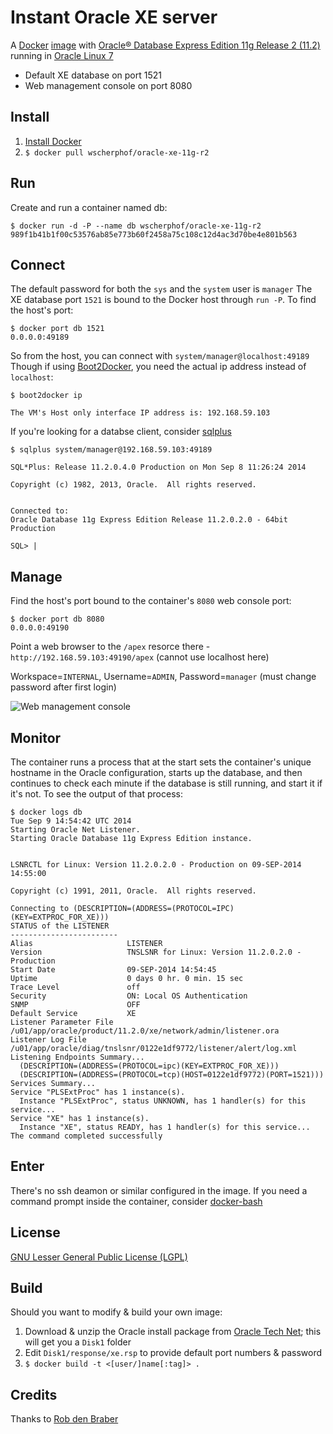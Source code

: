 # Instant Oracle XE server
A [Docker](https://www.docker.com/) [image](https://registry.hub.docker.com/u/wscherphof/oracle-xe-11g-r2/) with [Oracle® Database Express Edition 11g Release 2 (11.2)](http://www.oracle.com/technetwork/database/database-technologies/express-edition/overview/index.html) running in [Oracle Linux 7](http://www.oracle.com/us/technologies/linux/overview/index.html)
- Default XE database on port 1521
- Web management console on port 8080

## Install
1. [Install Docker](https://docs.docker.com/installation/#installation)
1. `$ docker pull wscherphof/oracle-xe-11g-r2`

## Run
Create and run a container named db:
```
$ docker run -d -P --name db wscherphof/oracle-xe-11g-r2
989f1b41b1f00c53576ab85e773b60f2458a75c108c12d4ac3d70be4e801b563
```

## Connect
The default password for both the `sys` and the `system` user is `manager`
The XE database port `1521` is bound to the Docker host through `run -P`. To find the host's port:
```
$ docker port db 1521
0.0.0.0:49189
```
So from the host, you can connect with `system/manager@localhost:49189`
Though if using [Boot2Docker](https://github.com/boot2docker/boot2docker), you need the actual ip address instead of `localhost`:
```
$ boot2docker ip

The VM's Host only interface IP address is: 192.168.59.103

```
If you're looking for a databse client, consider [sqlplus](http://www.oracle.com/technetwork/database/features/instant-client/index-100365.html)
```
$ sqlplus system/manager@192.168.59.103:49189

SQL*Plus: Release 11.2.0.4.0 Production on Mon Sep 8 11:26:24 2014

Copyright (c) 1982, 2013, Oracle.  All rights reserved.


Connected to:
Oracle Database 11g Express Edition Release 11.2.0.2.0 - 64bit Production

SQL> |
```

## Manage
Find the host's port bound to the container's `8080` web console port:
```
$ docker port db 8080
0.0.0.0:49190
```
Point a web browser to the `/apex` resorce there - `http://192.168.59.103:49190/apex` (cannot use localhost here)

Workspace=`INTERNAL`, Username=`ADMIN`, Password=`manager` (must change password after first login)

![Web management console](https://github.com/wscherphof/oracle-xe-11g-r2/blob/master/apex.png)

## Monitor
The container runs a process that at the start sets the container's unique hostname in the Oracle configuration, starts up the database, and then continues to check each minute if the database is still running, and start it if it's not. To see the output of that process:
```
$ docker logs db
Tue Sep 9 14:54:42 UTC 2014
Starting Oracle Net Listener.
Starting Oracle Database 11g Express Edition instance.


LSNRCTL for Linux: Version 11.2.0.2.0 - Production on 09-SEP-2014 14:55:00

Copyright (c) 1991, 2011, Oracle.  All rights reserved.

Connecting to (DESCRIPTION=(ADDRESS=(PROTOCOL=IPC)(KEY=EXTPROC_FOR_XE)))
STATUS of the LISTENER
------------------------
Alias                     LISTENER
Version                   TNSLSNR for Linux: Version 11.2.0.2.0 - Production
Start Date                09-SEP-2014 14:54:45
Uptime                    0 days 0 hr. 0 min. 15 sec
Trace Level               off
Security                  ON: Local OS Authentication
SNMP                      OFF
Default Service           XE
Listener Parameter File   /u01/app/oracle/product/11.2.0/xe/network/admin/listener.ora
Listener Log File         /u01/app/oracle/diag/tnslsnr/0122e1df9772/listener/alert/log.xml
Listening Endpoints Summary...
  (DESCRIPTION=(ADDRESS=(PROTOCOL=ipc)(KEY=EXTPROC_FOR_XE)))
  (DESCRIPTION=(ADDRESS=(PROTOCOL=tcp)(HOST=0122e1df9772)(PORT=1521)))
Services Summary...
Service "PLSExtProc" has 1 instance(s).
  Instance "PLSExtProc", status UNKNOWN, has 1 handler(s) for this service...
Service "XE" has 1 instance(s).
  Instance "XE", status READY, has 1 handler(s) for this service...
The command completed successfully
```

## Enter
There's no ssh deamon or similar configured in the image. If you need a command prompt inside the container, consider [docker-bash](https://github.com/phusion/baseimage-docker#docker_bash)

## License
[GNU Lesser General Public License (LGPL)](http://www.gnu.org/licenses/lgpl-3.0.txt)

## Build
Should you want to modify & build your own image:

1. Download & unzip the Oracle install package from [Oracle Tech Net](http://www.oracle.com/technetwork/database/database-technologies/express-edition/downloads/index.html); this will get you a `Disk1` folder
1. Edit `Disk1/response/xe.rsp` to provide default port numbers & password
1. `$ docker build -t <[user/]name[:tag]> .`

## Credits
Thanks to [Rob den Braber](http://blog.grid-it.nl/index.php/2014/05/16/installing-oracle-xe-in-a-docker-image/)

